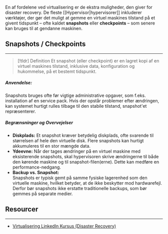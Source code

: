 
En af fordelene ved virtualisering er de ekstra muligheder, den giver for disaster recovery. De fleste [[Hypervisor|hypervisorer]] inkluderer værktøjer, der gør det muligt at gemme en virtuel maskines tilstand på et givent tidspunkt – ofte kaldet **snapshots** eller **checkpoints** – som senere kan bruges til at gendanne maskinen.

## Snapshots / Checkpoints
---
> [!tldr] Definition
  Et snapshot (eller checkpoint) er en lagret kopi af en virtuel maskines tilstand, inklusive data, konfiguration og hukommelse, på et bestemt tidspunkt.

##### Anvendelse:
  Snapshots bruges ofte før vigtige administrative opgaver, som f.eks. installation af en service pack. Hvis der opstår problemer efter ændringen, kan systemet hurtigt rulles tilbage til den stabile tilstand, snapshot'et repræsenterer.

##### Begrænsninger og Overvejelser
  - **Diskplads:** Et snapshot kræver betydelig diskplads, ofte svarende til størrelsen af hele den virtuelle disk. Flere snapshots kan hurtigt akkumuleres til en stor mængde data.
  - **Ydeevne:** Når der tages ændringer på en virtuel maskine med eksisterende snapshots, skal hypervisoren skrive ændringerne til både den kørende maskine og til snapshot-filen(erne). Dette kan medføre en performance-nedgang.
  - **Backup vs. Snapshot:**  
    Snapshots er typisk gemt på samme fysiske lagerenhed som den virtuelle maskine, hvilket betyder, at de ikke beskytter mod hardwarefejl. Derfor bør snapshots ikke erstatte traditionelle backups, som bør gemmes på separate medier.


## Resourcer
---
- [Virtualisering LinkedIn Kursus (Disaster Recovery)](https://www.linkedin.com/learning/learning-virtualization-13945890/disaster-recovery?autoSkip=true&resume=false&u=57075649)

